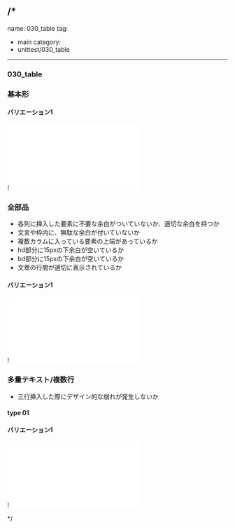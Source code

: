 /*
---
name: 030_table
tag:
  - main
category:
  - unittest/030_table
---

### 030_table
### 基本形

#### バリエーション1

!![030_table_01basic_1.html](./html/030_table/030_table_01basic_1.html)

### 全部品
- 各列に挿入した要素に不要な余白がついていないか、適切な余白を持つか
- 文言や枠内に、無駄な余白が付いていないか
- 複数カラムに入っている要素の上端があっているか
- hd部分に15pxの下余白が空いているか
- bd部分に15pxの下余白が空いているか
- 文章の行間が適切に表示されているか

#### バリエーション1

!![030_table_02all_1.html](./html/030_table/030_table_02all_1.html)

### 多量テキスト/複数行
- 三行挿入した際にデザイン的な崩れが発生しないか

#### type 01
#### バリエーション1

!![030_table_d03manyText_01_1.html](./html/030_table/030_table_d03manyText_01_1.html)

*/

